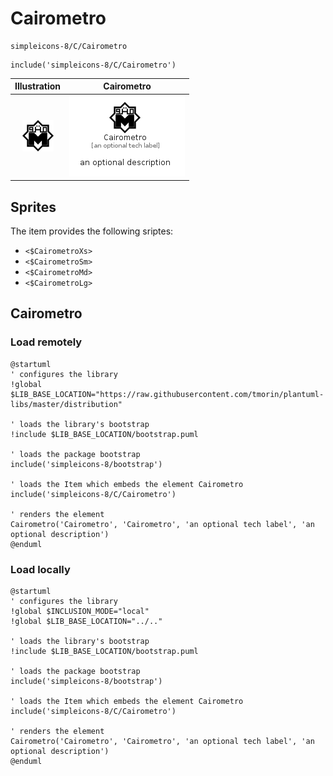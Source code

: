 # Cairometro


```text
simpleicons-8/C/Cairometro
```

```text
include('simpleicons-8/C/Cairometro')
```



| Illustration | Cairometro |
| :---: | :---: |
| ![illustration for Illustration](../../simpleicons-8/C/Cairometro.png) | ![illustration for Cairometro](../../simpleicons-8/C/Cairometro.Local.png) |



## Sprites
The item provides the following sriptes:

- `<$CairometroXs>`
- `<$CairometroSm>`
- `<$CairometroMd>`
- `<$CairometroLg>`





## Cairometro

### Load remotely
```plantuml
@startuml
' configures the library
!global $LIB_BASE_LOCATION="https://raw.githubusercontent.com/tmorin/plantuml-libs/master/distribution"

' loads the library's bootstrap
!include $LIB_BASE_LOCATION/bootstrap.puml

' loads the package bootstrap
include('simpleicons-8/bootstrap')

' loads the Item which embeds the element Cairometro
include('simpleicons-8/C/Cairometro')

' renders the element
Cairometro('Cairometro', 'Cairometro', 'an optional tech label', 'an optional description')
@enduml
```

### Load locally
```plantuml
@startuml
' configures the library
!global $INCLUSION_MODE="local"
!global $LIB_BASE_LOCATION="../.."

' loads the library's bootstrap
!include $LIB_BASE_LOCATION/bootstrap.puml

' loads the package bootstrap
include('simpleicons-8/bootstrap')

' loads the Item which embeds the element Cairometro
include('simpleicons-8/C/Cairometro')

' renders the element
Cairometro('Cairometro', 'Cairometro', 'an optional tech label', 'an optional description')
@enduml
```

